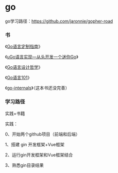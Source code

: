 # go

go学习路径：https://github.com/jaronnie/gopher-road

### 书

《[Go语言定制指南](https://chai2010.cn/go-ast-book/)》

《[uGo语言实现—从头开发一个迷你Go](https://github.com/wa-lang/ugo-compiler-book)》

《[Go语言设计哲学](https://golang3.eddycjy.com/)》

《[Go语言101](https://gfw.go101.org/article/101.html)》

《[go-internals](https://github.com/go-internals-cn/go-internals)》（这本书还没完善）

### 学习路径

实践+书籍

实践：

0、开始两个github项目（前端和后端）

1、搭建 gin 开发框架+Vue框架

2、运行gin开发框架和Vue框架结合

3、熟悉gin目录结果